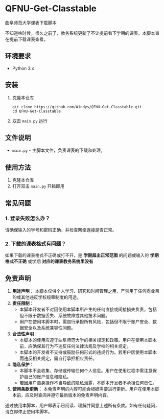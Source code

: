 # QFNU-Get-Classtable

曲阜师范大学课表下载脚本

不知道啥时候，很久之前了，教务系统更新了不让提前看下学期的课表。本脚本旨在提前下载课表查看。

## 环境要求

- Python 3.x

## 安装

1. 克隆本仓库

   ```
   git clone https://github.com/W1ndys/QFNU-Get-Classtable.git
   cd QFNU-Get-Classtable
   ```

2. 双击 `main.py` 运行

## 文件说明

- `main.py` - 主脚本文件，负责课表的下载和处理。

## 使用方法

1. 克隆本仓库
2. 打开双击 `main.py` 开箱即用

## 常见问题

### 1. 登录失败怎么办？

请确保输入的学号和密码正确，并检查网络连接是否正常。

### 2. 下载的课表格式有问题？

如果下载的课表格式不正确或打不开，是 **学期超出正常范围** 的问题或输入的 **学期格式不正确** 或学期 **对应的课表教务系统里没有**

## 免责声明

1. **用途声明**： 本脚本仅供个人学习、研究和时间管理之用，严禁用于任何商业目的或其他违反学校规章制度的用途。
2. **责任限制**：
   - 本脚本开发者不对因使用本脚本所产生的任何直接或间接损失负责，包括但不限于数据丢失、系统故障或其他技术问题。
   - 用户在使用本脚本时，需自行承担所有风险，包括但不限于账户安全、数据安全以及系统兼容性问题。
3. **合法性声明**：
   - 本脚本的使用应遵守曲阜师范大学的相关规定和政策。用户在使用本脚本前，应确保其行为不违反任何法律法规及学校的相关规定。
   - 本脚本的开发者不支持或鼓励任何形式的违规行为。若用户因使用本脚本而违反相关规定，需自行承担相应责任。
4. **隐私保护**：
   - 本脚本不会收集、存储或传输任何个人信息。用户在使用过程中需注意保护自己的账户信息和隐私。
   - 若因用户自身操作不当导致的隐私泄露，本脚本开发者不承担任何责任。
5. **使用条款更新**： 本免责声明的内容可能会根据需要进行更新。用户在使用本脚本前，应及时查阅并遵守最新版本的免责声明内容。

通过使用本脚本，用户即表示已阅读、理解并同意上述所有条款。如有任何疑问，请立即停止使用本脚本。
